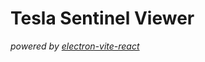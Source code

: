 # Tesla Sentinel Viewer
_powered by [electron-vite-react](https://github.com/electron-vite/electron-vite-react)_
